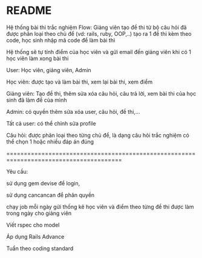 # README

Hệ thống bài thi trắc nghiệm
Flow: Giảng viên tạo đề thi từ bộ câu hỏi đã được phân loại theo chủ để (vd: rails, ruby, OOP,..) tạo ra 1 đề thi kèm theo code, học sinh nhập mã code để làm bài thì

Hệ thống sẽ tự tính điểm của học viên và gửi email đến giảng viên khi có 1 học viên làm xong bài thi

User: Học viên, giảng viên, Admin

Học viên: được tạo và làm bài thi, xem lại bài thi, xem điểm

Giảng viên: Tạo đề thi, thêm sửa xóa câu hỏi, câu trả lời, xem bài thi của học sinh đã làm đề của mình

Admin: có quyền thêm sửa xóa user, câu hỏi, đề thi,...

Tất cả user: có thể chỉnh sửa profile

Câu hỏi: được phân loại theo từng chủ để, là dạng câu hỏi trắc nghiệm có thể chọn 1 hoặc nhiều đáp án đúng

=======================================================================================

Yêu cầu: 

sử dụng gem devise để login, 

sử dụng cancancan để phân quyền

chạy job mỗi ngày gửi thống kê học viên và điểm theo từng đề thi được làm trong ngày cho giảng viên

Viết rspec cho model

Áp dụng Rails Advance

Tuẩn theo coding standard